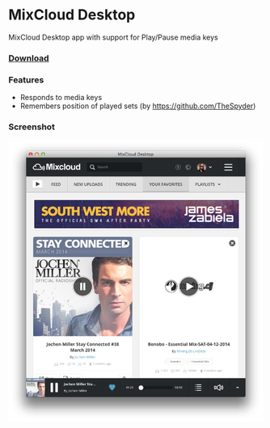 # MixCloud Desktop

MixCloud Desktop app with support for Play/Pause media keys

### [Download](https://github.com/JorritPosthuma/MixCloud-Desktop/releases)

### Features

* Responds to media keys
* Remembers position of played sets (by https://github.com/TheSpyder)

### Screenshot

![MixCloud Destop Screenshot](https://raw.githubusercontent.com/JorritPosthuma/MixCloud-Desktop/master/Screen.png)
